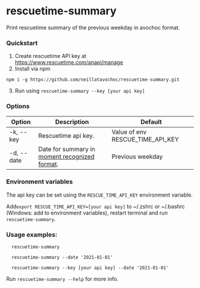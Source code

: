 # rescuetime-summary

Print rescuetime summary of the previous weekday in avochoc format.

### Quickstart

1. Create rescuetime API key at https://www.rescuetime.com/anapi/manage
2. Install via npm

```
npm i -g https://github.com/neillatavochoc/rescuetime-summary.git
```

3. Run using `rescuetime-summary --key [your api key]`

### Options

| Option     | Description                                                                                  | Default                          |
| ---------- | -------------------------------------------------------------------------------------------- | -------------------------------- |
| -k, --key  | Rescuetime api key.                                                                          | Value of env RESCUE_TIME_API_KEY |
| -d, --date | Date for summary in [moment recognized format](https://momentjs.com/docs/#/parsing/string/). | Previous weekday                 |

### Environment variables

The api key can be set using the `RESCUE_TIME_API_KEY` environment variable.

Add`export RESCUE_TIME_API_KEY=[your api key]` to ~/.zshrc or ~/.bashrc (Windows: add to environment variables), restart terminal and run `rescuetime-summary`.

### Usage examples:

```
  rescuetime-summary
```

```
  rescuetime-summary --date '2021-01-01'
```

```
  rescuetime-summary --key [your api key] --date '2021-01-01'
```

Run `rescuetime-summary --help` for more info.
